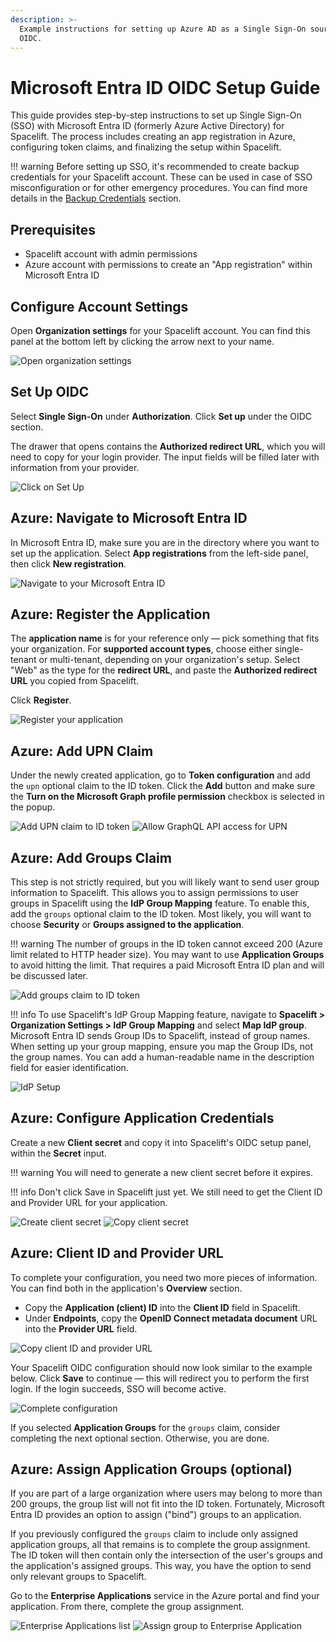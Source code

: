 ```yaml
---
description: >-
  Example instructions for setting up Azure AD as a Single Sign-On source via
  OIDC.
---
```


# Microsoft Entra ID OIDC Setup Guide

This guide provides step-by-step instructions to set up Single Sign-On (SSO) with Microsoft Entra ID (formerly Azure Active Directory) for Spacelift.
The process includes creating an app registration in Azure, configuring token claims, and finalizing the setup within Spacelift.

!!! warning
    Before setting up SSO, it's recommended to create backup credentials for your Spacelift account.
    These can be used in case of SSO misconfiguration or for other emergency procedures.
    You can find more details in the [Backup Credentials](./backup-credentials.md) section.

## Prerequisites

- Spacelift account with admin permissions
- Azure account with permissions to create an "App registration" within Microsoft Entra ID

## Configure Account Settings

Open **Organization settings** for your Spacelift account.
You can find this panel at the bottom left by clicking the arrow next to your name.

![Open organization settings](../../assets/screenshots/organization-settings-2025-05-08.png)

## Set Up OIDC

Select **Single Sign-On** under **Authorization**. Click **Set up** under the OIDC section.

The drawer that opens contains the **Authorized redirect URL**, which you will need to copy for your login provider.
The input fields will be filled later with information from your provider.

![Click on Set Up](../../assets/screenshots/oidc/sso-set-up-oidc-2025-04-08.png)

## Azure: Navigate to Microsoft Entra ID

In Microsoft Entra ID, make sure you are in the directory where you want to set up the application.
Select **App registrations** from the left-side panel, then click **New registration**.

![Navigate to your Microsoft Entra ID](../../assets/screenshots/oidc/microsoft-entra-id-app-registrations-menu-2025-04-08.png)

## Azure: Register the Application

The **application name** is for your reference only — pick something that fits your organization.
For **supported account types**, choose either single-tenant or multi-tenant, depending on your organization's setup.
Select "Web" as the type for the **redirect URL**, and paste the **Authorized redirect URL** you copied from Spacelift.

Click **Register**.

![Register your application](../../assets/screenshots/oidc/microsoft-entra-id-register-an-application-2025-04-08.png)

## Azure: Add UPN Claim

Under the newly created application, go to **Token configuration** and add the `upn` optional claim to the ID token.
Click the **Add** button and make sure the **Turn on the Microsoft Graph profile permission** checkbox is selected in the popup.

![Add UPN claim to ID token](<../../assets/screenshots/oidc/microsoft-entra-id-token-configuration-upn-2025-04-08.png>)
![Allow GraphQL API access for UPN](<../../assets/screenshots/oidc/microsoft-entra-id-token-configuration-upn-permission-2025-04-08.png>)

## Azure: Add Groups Claim

This step is not strictly required, but you will likely want to send user group information to Spacelift.
This allows you to assign permissions to user groups in Spacelift using the **IdP Group Mapping** feature.
To enable this, add the `groups` optional claim to the ID token. Most likely, you will want to choose **Security** or **Groups assigned to the application**.

!!! warning
    The number of groups in the ID token cannot exceed 200 (Azure limit related to HTTP header size).
    You may want to use **Application Groups** to avoid hitting the limit.
    That requires a paid Microsoft Entra ID plan and will be discussed later.

![Add groups claim to ID token](<../../assets/screenshots/oidc/microsoft-entra-id-token-configuration-groups-2025-04-08.png>)

!!! info
    To use Spacelift's IdP Group Mapping feature, navigate to **Spacelift > Organization Settings > IdP Group Mapping** and select **Map IdP group**.
    Microsoft Entra ID sends Group IDs to Spacelift, instead of group names. When setting up your group mapping, ensure you map the Group IDs, not the group names.
    You can add a human-readable name in the description field for easier identification.

![IdP Setup](../../assets/screenshots/oidc/Idp_group_mapping.png)

## Azure: Configure Application Credentials

Create a new **Client secret** and copy it into Spacelift's OIDC setup panel, within the **Secret** input.

!!! warning
    You will need to generate a new client secret before it expires.

!!! info
    Don't click Save in Spacelift just yet. We still need to get the Client ID and Provider URL for your application.

![Create client secret](../../assets/screenshots/oidc/microsoft-entra-id-client-secret-creation-2025-04-08.png)
![Copy client secret](../../assets/screenshots/oidc/microsoft-entra-id-client-secret-copied-2025-04-08.png)

## Azure: Client ID and Provider URL

To complete your configuration, you need two more pieces of information.
You can find both in the application's **Overview** section.

- Copy the **Application (client) ID** into the **Client ID** field in Spacelift.
- Under **Endpoints**, copy the **OpenID Connect metadata document** URL into the **Provider URL** field.

![Copy client ID and provider URL](../../assets/screenshots/oidc/microsoft-entra-id-app-overview-2025-04-08.png)

Your Spacelift OIDC configuration should now look similar to the example below. Click **Save** to continue — this will redirect you to perform the first login.
If the login succeeds, SSO will become active.

![Complete configuration](../../assets/screenshots/oidc/sso-set-up-oidc-filled-microsoft-2025-04-08.png)

If you selected **Application Groups** for the `groups` claim, consider completing the next optional section. Otherwise, you are done.

## Azure: Assign Application Groups (optional)

If you are part of a large organization where users may belong to more than 200 groups, the group list will not fit into the ID token.
Fortunately, Microsoft Entra ID provides an option to assign ("bind") groups to an application.

If you previously configured the `groups` claim to include only assigned application groups, all that remains is to complete the group assignment.
The ID token will then contain only the intersection of the user's groups and the application's assigned groups. This way, you have the option to send only relevant groups to Spacelift.

Go to the **Enterprise Applications** service in the Azure portal and find your application. From there, complete the group assignment.

![Enterprise Applications list](../../assets/screenshots/oidc/microsoft-enterprise-applications-2025-04-08.png)
![Assign group to Enterprise Application](../../assets/screenshots/oidc/microsoft-enterprise-applications-group-assignment-2025-04-08.png)
